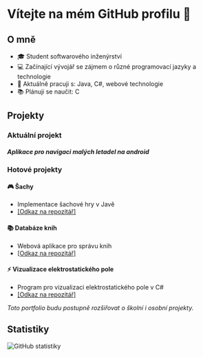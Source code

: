 # Vítejte na mém GitHub profilu 👋

## O mně
- 🎓 Student softwarového inženýrství
- 💻 Začínající vývojář se zájmem o různé programovací jazyky a technologie
- 🌱 Aktuálně pracuji s: Java, C#, webové technologie
- 📚 Plánuji se naučit: C

## Projekty

### Aktuální projekt

#####  Aplikace pro navigaci malých letadel na android

### Hotové projekty

#### 🎮 Šachy
- Implementace šachové hry v Javě
- [[Odkaz na repozitář]](https://github.com/LazyView/Chess-2023.git)

#### 📚 Databáze knih
- Webová aplikace pro správu knih
- [[Odkaz na repozitář]](https://github.com/LazyView/WEBAPP_Booksie.git)

#### ⚡ Vizualizace elektrostatického pole
- Program pro vizualizaci elektrostatického pole v C#
- [[Odkaz na repozitář]](https://github.com/LazyView/Vizualizace_elektrostatickeh_pole.git)

_Toto portfolio budu postupně rozšiřovat o školní i osobní projekty._

## Statistiky
![GitHub statistiky](https://github-readme-stats.vercel.app/api?username=LazyView&show_icons=true&theme=transparent)
